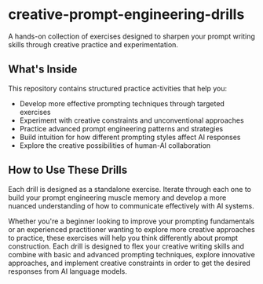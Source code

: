 # creative-prompt-engineering-drills
A hands-on collection of exercises designed to sharpen your prompt writing skills through creative practice and experimentation.

## **What's Inside**

This repository contains structured practice activities that help you:

* Develop more effective prompting techniques through targeted exercises  
* Experiment with creative constraints and unconventional approaches  
* Practice advanced prompt engineering patterns and strategies  
* Build intuition for how different prompting styles affect AI responses  
* Explore the creative possibilities of human-AI collaboration

## **How to Use These Drills**

Each drill is designed as a standalone exercise. Iterate through each one to build your prompt engineering muscle memory and develop a more nuanced understanding of how to communicate effectively with AI systems.

Whether you're a beginner looking to improve your prompting fundamentals or an experienced practitioner wanting to explore more creative approaches to practice, these exercises will help you think differently about prompt construction. Each drill is designed to flex your creative writing skills and combine with basic and advanced prompting techniques, explore innovative approaches, and implement creative constraints in order to get the desired responses from AI language models. 
